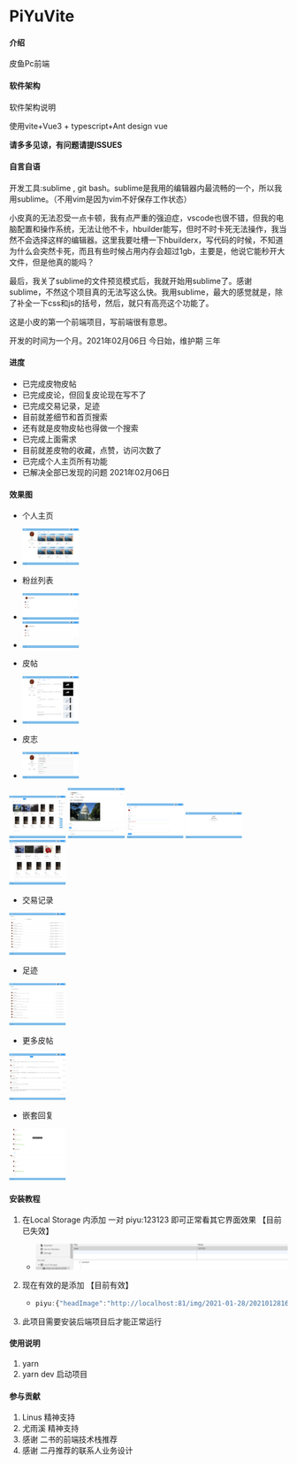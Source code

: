 # PiYuVite

#### 介绍

皮鱼Pc前端

#### 软件架构
软件架构说明

使用vite+Vue3 + typescript+Ant design vue

**请多多见谅，有问题请提ISSUES**

#### 自言自语

开发工具:sublime , git bash。sublime是我用的编辑器内最流畅的一个，所以我用sublime。（不用vim是因为vim不好保存工作状态）

小皮真的无法忍受一点卡顿，我有点严重的强迫症，vscode也很不错，但我的电脑配置和操作系统，无法让他不卡，hbuilder能写，但时不时卡死无法操作，我当然不会选择这样的编辑器。这里我要吐槽一下hbuilderx，写代码的时候，不知道为什么会突然卡死，而且有些时候占用内存会超过1gb，主要是，他说它能秒开大文件，但是他真的能吗？

最后，我关了sublime的文件预览模式后，我就开始用sublime了。感谢sublime，不然这个项目真的无法写这么快。我用sublime，最大的感觉就是，除了补全一下css和js的括号，然后，就只有高亮这个功能了。

这是小皮的第一个前端项目，写前端很有意思。

开发的时间为一个月。2021年02月06日 今日始，维护期 三年

#### 进度

* 已完成皮物皮帖
* 已完成皮论，但回复皮论现在写不了
* 已完成交易记录，足迹
* 目前就差细节和首页搜索
* 还有就是皮物皮帖也得做一个搜索
* 已完成上面需求
* 目前就差皮物的收藏，点赞，访问次数了
* 已完成个人主页所有功能
* 已解决全部已发现的问题 2021年02月06日

#### 效果图

* 个人主页
* <img src="README.assets/image-20210206180626754.png" alt="image-20210206180626754" style="zoom:10%;" />

* 粉丝列表
* <img src="README.assets/image-20210206180714306.png" alt="image-20210206180714306" style="zoom:10%;" />
* <img src="README.assets/image-20210206180725773.png" alt="image-20210206180725773" style="zoom:10%;" />
* 皮帖
* <img src="README.assets/image-20210206180754572.png" alt="image-20210206180754572" style="zoom:10%;" />
* 皮志
* <img src="README.assets/image-20210206180830245.png" alt="image-20210206180830245" style="zoom:10%;" />

<img src="README.assets/1612095030699.png" alt="1612095030699" style="zoom:10%;" />





<img src="README.assets/1612095204867.png" alt="1612095204867" style="zoom:10%;" />

<img src="README.assets/1611993962368.png" alt="1611993962368" style="zoom:10%;" />

<img src="README.assets/1611994005370.png" alt="1611994005370" style="zoom: 10%;" />

<img src="README.assets/1611994058245.png" alt="1611994058245" style="zoom:10%;" />

* 交易记录

<img src="README.assets/image-20210202192209798.png" alt="image-20210202192209798" style="zoom:10%;" />

* 足迹

<img src="README.assets/image-20210202192235352.png" alt="image-20210202192235352" style="zoom:10%;" />

* 更多皮帖

<img src="README.assets/image-20210203161453673.png" alt="image-20210203161453673" style="zoom:10%;" />

* 嵌套回复

<img src="README.assets/image-20210203161619922.png" alt="image-20210203161619922" style="zoom:10%;" />




#### 安装教程

1.  在Local Storage 内添加 一对 piyu:123123 即可正常看其它界面效果 【目前已失效】
    
    * ![1611570559026](README.assets/1611570559026.png)
    
2. 现在有效的是添加 【目前有效】

   * ```js
     piyu:{"headImage":"http://localhost:81/img/2021-01-28/20210128163815295598afdd6d49ff905bf7cb8bdc3595.jpg","username":"pipihao","token":"eyJ0eXAiOiJKV1QiLCJhbGciOiJIUzI1NiJ9.eyJleHAiOjE2MTI0NDIzNzcsInVzZXJJZCI6IjEwMDA2IiwidXNlcm5hbWUiOiJwaXBpaGFvIn0.28t7Qw72EmaRzoT-tdgkzXKP1Vl1nckJD-ZaChdrJQ8"}     
     ```
     
   
3.  此项目需要安装后端项目后才能正常运行


#### 使用说明

1.  yarn 
2.  yarn dev 启动项目

#### 参与贡献

1.  Linus 精神支持
2.  尤雨溪 精神支持
3.  感谢 二书的前端技术栈推荐
4.  感谢 二丹推荐的联系人业务设计
